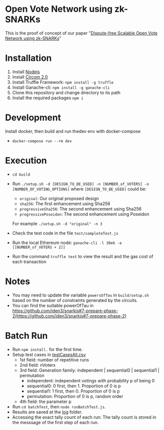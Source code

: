 # Open Vote Network using zk-SNARKs
This is the proof of concept of our paper "[Dispute-free Scalable Open Vote Network using zk-SNARKs](https://eprint.iacr.org/2022/310)"

# Installation 
 1. Install [Nodejs](https://nodejs.org/)
 2. Install [Circom 2.0](https://docs.circom.io/getting-started/installation/)
 3. Install Truffle Framework:  `npm install -g truffle`
 4. Install Ganache-cli: `npm install -g ganache-cli`
 5. Clone this repository and change directory to its path
 6. Install the required packages `npm i`

# Development
Install docker, then build and run thedev  env with docker-compose
- `docker-compose run --rm dev`

# Execution
 - `cd build`
 - Run `./setup.sh -d [DESIGN_TO_BE_USED] -n [NUMBER_of_VOTERS] -o [NUMBER_OF_VOTING_OPTIONS]`
    where `[DESIGN_TO_BE_USED]` could be:
 
	 - `original`: Our original proposed design
	 - `sha256`: The first enhancement using Sha256
	 - `progressiveSha256`: The second enhancement using Sha256
	 - `progressivePoseidon`: The second enhancement using Poseidon

     For example `./setup.sh -d "original" -n 3`

 - Check the test code in the file `test/completeTest.js`
 - Run the local Ethereum node: `ganache-cli -l 30e6 -a [[NUMBER_of_VOTERS + 2]]` 
 - Run the command `truffle test` to view the result and the gas cost of each transaction

 # Notes
 - You may need to update the variable `powersOfTau` in `build/setup.sh` based on the number of constraints generated by the circuits.
 - You can find the suitable powerOfTau in https://github.com/iden3/snarkjs#7-prepare-phase-2(https://github.com/iden3/snarkjs#7-prepare-phase-2)

# Batch Run
- Run `npm install.` for the first time.
- Setup test cases in [testCasesAll.csv](./batchTest/testCasesAll.csv)
  - 1st field: number of repetitive runs
  - 2nd field: nVoters
  - 3rd field: Generation family: independent | sequential0 | sequential1 | permutation
	- independent: independent votings with probability p of being 0
	- sequential0: 0 first, then 1. Proportion of 0 is p
	- sequential1: 1 first, then 0. Proportion of 0 is p
	- permutation: Proportion of 0 is p, random order
  - 4th field: the parameter p
- Run `cd batchTest`, then `node runBatchTest.js`.
- Results are saved at the [log](./log) folder.
- Accessing the exact tally count of each run: The tally count is stored in the messsage of the first step of each run.